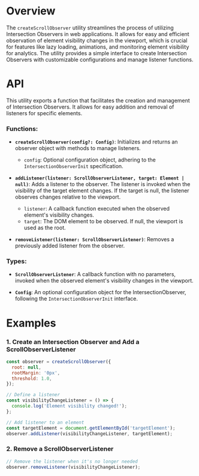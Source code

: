 # Overview

The `createScrollObserver` utility streamlines the process of utilizing Intersection Observers in web applications. It allows for easy and efficient observation of element visibility changes in the viewport, which is crucial for features like lazy loading, animations, and monitoring element visibility for analytics. The utility provides a simple interface to create Intersection Observers with customizable configurations and manage listener functions.

# API

This utility exports a function that facilitates the creation and management of Intersection Observers. It allows for easy addition and removal of listeners for specific elements.

### Functions:

- **`createScrollObserver(config?: Config)`**: Initializes and returns an observer object with methods to manage listeners.

  - `config`: Optional configuration object, adhering to the `IntersectionObserverInit` specification.

- **`addListener(listener: ScrollObserverListener, target: Element | null)`**: Adds a listener to the observer. The listener is invoked when the visibility of the target element changes. If the target is null, the listener observes changes relative to the viewport.

  - `listener`: A callback function executed when the observed element's visibility changes.
  - `target`: The DOM element to be observed. If null, the viewport is used as the root.

- **`removeListener(listener: ScrollObserverListener)`**: Removes a previously added listener from the observer.

### Types:

- **`ScrollObserverListener`**: A callback function with no parameters, invoked when the observed element's visibility changes in the viewport.

- **`Config`**: An optional configuration object for the IntersectionObserver, following the `IntersectionObserverInit` interface.

# Examples

### 1. Create an Intersection Observer and Add a ScrollObserverListener

```javascript
const observer = createScrollObserver({
  root: null,
  rootMargin: '0px',
  threshold: 1.0,
});

// Define a listener
const visibilityChangeListener = () => {
  console.log('Element visibility changed!');
};

// Add listener to an element
const targetElement = document.getElementById('targetElement');
observer.addListener(visibilityChangeListener, targetElement);
```

### 2. Remove a ScrollObserverListener

```typescript
// Remove the listener when it's no longer needed
observer.removeListener(visibilityChangeListener);
```
